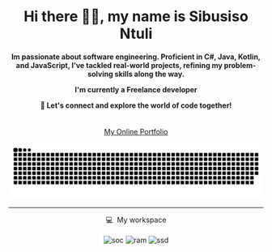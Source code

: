 <div align="center">
<h1 align="center">Hi there 🖐🏿, my name is Sibusiso Ntuli</h1>
<h4 align="center">Im passionate about software engineering. Proficient in C#, Java, Kotlin, and JavaScript, I've tackled real-world projects, refining my problem-solving skills along the way.

I'm currently a Freelance developer

🤝 Let's connect and explore the world of code together!</h4> <br/>
<a href="https://codiex0.github.io/portfolio/" >My Online Portfolio</a>
</div>



<div align="center">
  <a href="https://github.com/CODIEX0">
  <img  src="https://github.com/1999AZZAR/1999AZZAR/blob/main/resources/img/grid-snake.svg"
       alt="snake" /></a>
</div>

<hr> 
<p align='center'>
  💻 &nbsp;My workspace<br/><br/>
<!-- <img alt="os" src="https://img.shields.io/badge/Apple-Acer_Nitro_5-999999?style=flat&logo=apple&logoColor=white" />  -->
  <img alt="soc" src="https://img.shields.io/badge/Intel-Core_i5-0071C5?style=for-the-badge&logo=intel&logoColor=white" />
  <img alt="ram" src="https://img.shields.io/badge/RAM-16GB-%230071C5.svg?&style=for-the-badge&logoColor=white" />
  <img alt="ssd" src="https://img.shields.io/badge/512%20GB%20SSD-grey?style=for-the-badge" />
</p>

